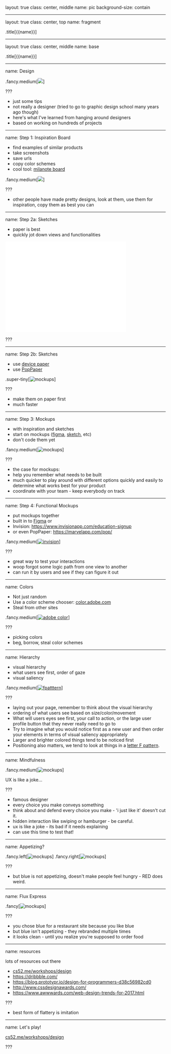layout: true
class: center, middle
name: pic
background-size: contain

---

layout: true
class: center, top
name: fragment

.title[{{name}}]

---
layout: true
class: center, middle
name: base

.title[{{name}}]

---
name: Design

.fancy.medium[![](https://media.giphy.com/media/povenlBAIz14s/giphy.gif)]


???
* just some tips
* not really a designer (tried to go to graphic design school many years ago though)
* here's what I've learned from hanging around designers
* based on working on hundreds of projects


---
name: Step 1: Inspiration Board

* find examples of similar products
* take screenshots
* save urls
* copy color schemes
* cool tool: [milanote board](milanote.com)

.fancy.medium[![](img/inspiration.jpg)]

???
* other people have made pretty designs,  look at them, use them for inspiration, copy them as best you can


---
name: Step 2a: Sketches

* paper is best
* quickly jot down views and functionalities

<iframe src="//giphy.com/embed/d26EH3VCAHS12?hideSocial=true" width="380" height="284" frameBorder="0" class="giphy-embed" allowFullScreen></iframe>


???

---
name: Step 2b: Sketches

* use [device paper](http://sneakpeekit.com/)
* use [PopPaper](https://marvelapp.com/pop/)

.super-tiny[![mockups](img/popapp-prototype-animation.gif)]


???
* make them on paper first
* much faster



---
name: Step 3: Mockups

* with inspiration and sketches
* start on mockups ([figma](http://figma.com), [sketch](https://www.sketchapp.com), etc)
* don't code them yet

.fancy.medium[![mockups](img/mockupthings.jpg)]


???
* the case for mockups:
* help you remember what needs to be built
* much quicker to play around with different options quickly and easily to determine what works best for your product
* coordinate with your team - keep everybody on track

---
name: Step 4: Functional Mockups

* put mockups together
* built in to [Figma](http://figma.com) or
* Invision: https://www.invisionapp.com/education-signup
* or even PopPaper: https://marvelapp.com/pop/

.fancy.medium[[![invision](img/invision.gif)](http://invisionapp.com)]

???
* great way to test your interactions
* woop forgot some logic path from one view to another
* can run it by users and see if they can figure it out



---
name: Colors

* Not just random
* Use a color scheme chooser: [color.adobe.com](http://color.adobe.com)
* Steal from other sites

.fancy.medium[[![adobe color](img/adobecolor.gif)](http://color.adobe.com)]

???
* picking colors
* beg, borrow, steal color schemes




---
name: Hierarchy

* visual hierarchy
* what users see first, order of gaze
* visual saliency

.fancy.medium[[![fpatttern](img/fpattern2.jpeg)](https://uxplanet.org/f-shaped-pattern-for-reading-content-80af79cd3394)]


???

* laying out your page, remember to think about the visual hierarchy
* ordering of what users see based on size/color/movement
* What will users eyes see first, your call to action, or the large user profile button that they never really need to go to
* Try to imagine what you would notice first as a new user and then order your elements in terms of visual saliency appropriately
* Larger and brighter colored things tend to be noticed first
* Positioning also matters, we tend to look at things in a [letter F pattern](https://uxplanet.org/f-shaped-pattern-for-reading-content-80af79cd3394).


---
name: Mindfulness


.fancy.medium[![mockups](img/quote.jpg)]

UX is like a joke...

???
* famous designer
* every choice you make conveys something
* think about and defend every choice you make - 'i just like it' doesn't cut it.
* hidden interaction like swiping or hamburger - be careful.
* ux is like a joke - its bad if it needs explaining
* can use this time to test that!

---
name: Appetizing?


.fancy.left[![mockups](img/appetite-blue-toast.jpg)]
.fancy.right[![mockups](img/bluerice.jpg)]

???
* but blue is not appetizing, doesn't make people feel hungry - RED does weird.

---
name: Flux Express


.fancy[![mockups](img/flux-design.jpg)]

???
* you chose blue for a restaurant site because you like blue
* but blue isn't appetizing - they rebranded multiple times
* it looks clean - until you realize you're supposed to order food



---
name: resources

lots of resources out there

* [cs52.me/workshops/design](http://cs52.me/workshops/design)
* https://dribbble.com/
* https://blog.prototypr.io/design-for-programmers-d38c56982cd0
* http://www.cssdesignawards.com/
* https://www.awwwards.com/web-design-trends-for-2017.html

???
* best form of flattery is imitation

---
name: Let's play!


[cs52.me/workshops/design](/workshops/design)


???
